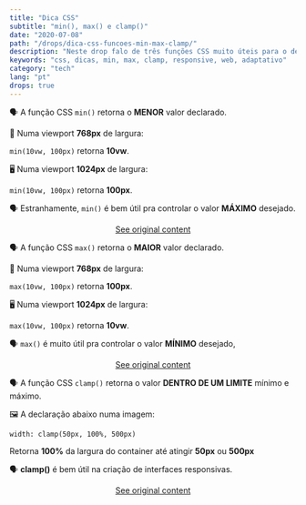 ```yaml
---
title: "Dica CSS"
subtitle: "min(), max() e clamp()"
date: "2020-07-08"
path: "/drops/dica-css-funcoes-min-max-clamp/"
description: "Neste drop falo de três funções CSS muito úteis para o desenvolvimento web responsivo/adaptativo."
keywords: "css, dicas, min, max, clamp, responsive, web, adaptativo"
category: "tech"
lang: "pt"
drops: true
---
```


<div class="drop">

🗣 A função CSS `min()` retorna o **MENOR** valor declarado.

📱 Numa viewport **768px** de largura:

`min(10vw, 100px)` retorna **10vw**.

🖥 Numa viewport **1024px** de largura:

`min(10vw, 100px)` retorna **100px**.

🗣 Estranhamente, `min()` é bem útil pra controlar o valor **MÁXIMO** desejado.

<center class="center-original-content">
<a href="https://twitter.com/i/status/1280835273601974277" target="_blank" rel="noopener noreferrer">See original content</a>
</center>

</div>

<div class="drop">

🗣 A função CSS `max()` retorna o **MAIOR** valor declarado.

📱 Numa viewport **768px** de largura:

`max(10vw, 100px)` retorna **100px**.

🖥 Numa viewport **1024px** de largura:

`max(10vw, 100px)` retorna **10vw**.

🗣 `max()` é muito útil pra controlar o valor **MÍNIMO** desejado,

<center class="center-original-content">
<a href="https://twitter.com/i/status/1280895931878170624" target="_blank" rel="noopener noreferrer">See original content</a>
</center>

</div>

<div class="drop">

🗣 A função CSS `clamp()` retorna o valor **DENTRO DE UM LIMITE** mínimo e máximo.

🖼 A declaração abaixo numa imagem:

`width: clamp(50px, 100%, 500px)`

Retorna **100%** da largura do container até atingir **50px** ou **500px**

🗣 **clamp()** é bem útil na criação de interfaces responsivas.

<center class="center-original-content">
<a href="https://twitter.com/i/status/1280967898127831040" target="_blank" rel="noopener noreferrer">See original content</a>
</center>

</div>
